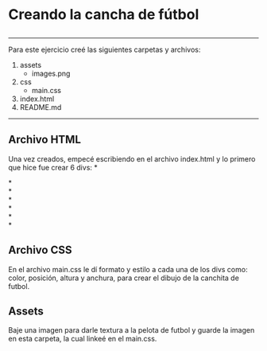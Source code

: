 # Creando la cancha de fútbol
____
Para este ejercicio creé las siguientes carpetas y archivos:

1. assets
    * images.png
2. css
    * main.css
3. index.html
4. README.md
____

## Archivo HTML
Una vez creados, empecé escribiendo en el archivo index.html y lo primero que hice fue crear 6 divs:
    * <div class="borde"></div>
    * <div class="arco1"></div>
    * <div class="arco2"></div>
    * <div class="circulo"></div>
    * <div class="pelota1"></div>
    * <div class="pelota2"></div>
    * <div class="pelota3"></div>

## Archivo CSS
En el archivo main.css le dí formato y estilo a cada una de los divs como: color, posición, altura y anchura, para crear el dibujo de la canchita de futbol.

## Assets
Baje una imagen para darle textura a la pelota de futbol y guarde la imagen en esta carpeta, la cual linkeé en el main.css.